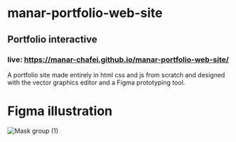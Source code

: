 # manar-portfolio-web-site
## Portfolio interactive
### live: https://manar-chafei.github.io/manar-portfolio-web-site/
A portfolio site made entirely in html css and js from scratch and designed with the vector graphics editor and a Figma prototyping tool.
# Figma illustration
![Mask group (1)](https://user-images.githubusercontent.com/79658236/214632700-21c5226d-0d27-4e8a-84ac-bc9ee5aef3cd.png)
